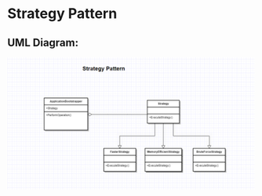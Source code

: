 # Strategy Pattern

## UML Diagram:
![alt-text](https://github.com/gautamvr/DesignPatterns/blob/main/Behavioral_Patterns/StrategyPattern/StrategyPattern_UML.PNG)
